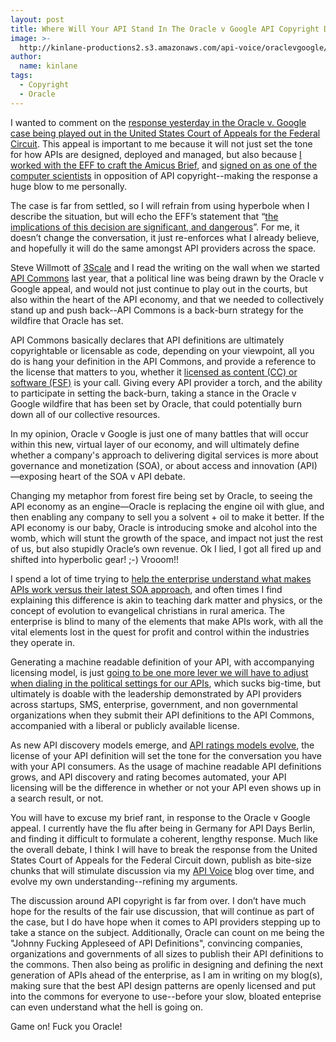 ```yaml
---
layout: post
title: Where Will Your API Stand In The Oracle v Google API Copyright Debate?
image: >-
  http://kinlane-productions2.s3.amazonaws.com/api-voice/oraclevgoogle/oraclevgoogle.png
author:
  name: kinlane
tags:
  - Copyright
  - Oracle
---
```

I wanted to comment on the [response yesterday in the Oracle v. Google case being played out in the United States Court of Appeals for the Federal Circuit](https://s3.amazonaws.com/kinlane-productions2/api-voice/oraclevgoogle/223105653-Oracle-Google-Java-Appeal-Decision.pdf). This appeal is important to me because it will not just set the tone for how APIs are designed, deployed and managed, but also because [I worked with the EFF to craft the Amicus Brief](http://apievangelist.com/2012/11/02/help-eff-make-case-for-no-copryight-on-apis/), and [signed on as one of the computer scientists](https://www.eff.org/cases/oracle-v-google/amici) in opposition of API copyright--making the response a huge blow to me personally.

The case is far from settled, so I will refrain from using hyperbole when I describe the situation, but will echo the EFF’s statement that “[the implications of this decision are significant, and dangerous](https://www.eff.org/deeplinks/2014/05/dangerous-ruling-oracle-v-google-federal-circuit-reverses-sensible-lower-court)”. For me, it doesn’t change the conversation, it just re-enforces what I already believe, and hopefully it will do the same amongst API providers across the space.

Steve Willmott of [3Scale](http://bit.ly/13esk6Q) and I read the writing on the wall when we started [API Commons](http://apicommons.org) last year, that a political line was being drawn by the Oracle v Google appeal, and would not just continue to play out in the courts, but also within the heart of the API economy, and that we needed to collectively stand up and push back--API Commons is a back-burn strategy for the wildfire that Oracle has set.

API Commons basically declares that API definitions are ultimately copyrightable or licensable as code, depending on your viewpoint, all you do is hang your definition in the API Commons, and provide a reference to the license that matters to you, whether it [licensed as content (CC) or software (FSF)](https://twitter.com/mamund/status/464907589294116865) is your call. Giving every API provider a torch, and the ability to participate in setting the back-burn, taking a stance in the Oracle v Google wildfire that has been set by Oracle, that could potentially burn down all of our collective resources.

In my opinion, Oracle v Google is just one of many battles that will occur within this new, virtual layer of our economy, and will ultimately define whether a company's approach to delivering digital services is more about governance and monetization (SOA), or about access and innovation (API)—exposing heart of the SOA v API debate.

Changing my metaphor from forest fire being set by Oracle, to seeing the API economy as an engine—Oracle is replacing the engine oil with glue, and then enabling any company to sell you a solvent + oil to make it better. If the API economy is our baby, Oracle is introducing smoke and alcohol into the womb, which will stunt the growth of the space, and impact not just the rest of us, but also stupidly Oracle’s own revenue. Ok I lied, I got all fired up and shifted into hyperbolic gear! ;-) Vrooom!!

I spend a lot of time trying to [help the enterprise understand what makes APIs work versus their latest SOA approach](http://apievangelist.com/2014/04/26/what-can-the-enterprise-learn-from-the-open-api-space/), and often times I find explaining this difference is akin to teaching dark matter and physics, or the concept of evolution to evangelical christians in rural america. The enterprise is blind to many of the elements that make APIs work, with all the vital elements lost in the quest for profit and control within the industries they operate in.

Generating a machine readable definition of your API, with accompanying licensing model, is just [going to be one more lever we will have to adjust when dialing in the political settings for our APIs](http://apievangelist.com/2014/04/10/the-levers-dials-and-switches-for-your-participation-in-the-api-economy/), which sucks big-time, but ultimately is doable with the leadership demonstrated by API providers across startups, SMS, enterprise, government, and non governmental organizations when they submit their API definitions to the API Commons, accompanied with a liberal or publicly available license.

As new API discovery models emerge, and [API ratings models evolve](http://api500.com/), the license of your API definition will set the tone for the conversation you have with your API consumers. As the usage of machine readable API definitions grows, and API discovery and rating becomes automated, your API licensing will be the difference in whether or not your API even shows up in a search result, or not.

You will have to excuse my brief rant, in response to the Oracle v Google appeal. I currently have the flu after being in Germany for API Days Berlin, and finding it difficult to formulate a coherent, lengthy response. Much like the overall debate, I think I will have to break the response from the United States Court of Appeals for the Federal Circuit down, publish as bite-size chunks that will stimulate discussion via my [API Voice](http://apivoice.com) blog over time, and evolve my own understanding--refining my arguments. 

The discussion around API copyright is far from over. I don’t have much hope for the results of the fair use discussion, that will continue as part of the case, but I do have hope when it comes to API providers stepping up to take a stance on the subject. Additionally, Oracle can count on me being the "Johnny Fucking Appleseed of API Definitions", convincing companies, organizations and governments of all sizes to publish their API definitions to the commons. Then also being as prolific in designing and defining the next generation of APIs ahead of the enterprise, as I am in writing on my blog(s), making sure that the best API design patterns are openly licensed and put into the commons for everyone to use--before your slow, bloated enteprise can even understand what the hell is going on.

Game on! Fuck you Oracle!